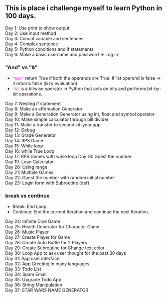 ## This is place i challenge myself to learn Python in 100 days. 
Day 1: Use print to show output</br>
Day 2: Use input method</br>
Day 3: Concat variable and sentences</br>
Day 4: Complex sentence</br>
Day 5: Python conditions and if statements</br>
Day 6: Make a basic username and password => Log in</br>

### "And" vs "&"

- <code style="color : magenta">"And"</code> return True if both the operands are True. If 1st operand is false => it returns false (lazy evaluation).</br>
- <code style="color : magenta">"&"</code> is a bitwise operator in Python that acts on bits and performs bit-by-bit operations.</br>

Day 7: Nesting if statement </br>
Day 8: Make an affirmation Generator </br>
Day 9: Make a Generation Generator using int, float and symbol operator </br>
Day 10: Make simple calculator through bill divider </br>
Day 11: Make a transfer to second-of-year app </br> 
Day 12: Debug </br>
Day 13: Grade Generator </br>
Day 14: RPS Game </br>
Day 15: While loop </br>
Day 16: while True Loop </br>
Day 17: RPS Games with while loop </brs>
Day 18: Guest the number </br>
Day 19: Loan Calculator </br>
Day 20: Using range </br>
Day 21: Multiple Games </br>
Day 22: Guest the number with random initial number </br>
Day 23: Login form with Subroutine (def) </br>

### break vs continue 
- Break: End Loop. </br>
- Continue: End the current Iteration and continue the next Iteration.</br>

Day 24: Infinite Dice Game </br>
Day 25: Health Generator for Character Game </br>
Day 26: Music Player </br>
Day 27: Create Player for Game </br>
Day 28: Create Auto Battle for 2 Players </br>
Day 29: Create Subroutine for Change text color </br>
Day 30: Loop App to ask user thought for the past 30 days </br>
Day 31: App user interface </br>
Day 32: App Greeting in many languages </br>
Day 33: Todo List </br>
Day 34: Spam Email </br>
Day 35: Upgrade Todo App </br>
Day 36: String Manipulation </br>
Day 37: STAR WARS NAME GENERATOR </br>